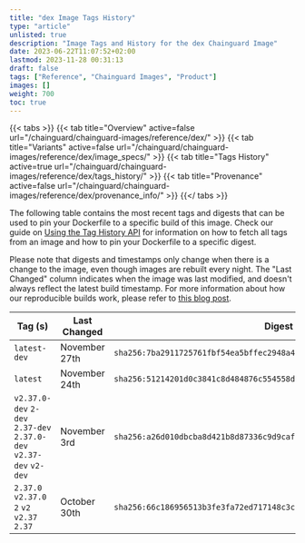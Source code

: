 ```yaml
---
title: "dex Image Tags History"
type: "article"
unlisted: true
description: "Image Tags and History for the dex Chainguard Image"
date: 2023-06-22T11:07:52+02:00
lastmod: 2023-11-28 00:31:13
draft: false
tags: ["Reference", "Chainguard Images", "Product"]
images: []
weight: 700
toc: true
---
```


{{< tabs >}}
{{< tab title="Overview" active=false url="/chainguard/chainguard-images/reference/dex/" >}}
{{< tab title="Variants" active=false url="/chainguard/chainguard-images/reference/dex/image_specs/" >}}
{{< tab title="Tags History" active=true url="/chainguard/chainguard-images/reference/dex/tags_history/" >}}
{{< tab title="Provenance" active=false url="/chainguard/chainguard-images/reference/dex/provenance_info/" >}}
{{</ tabs >}}

The following table contains the most recent tags and digests that can be used to pin your Dockerfile to a specific build of this image. Check our guide on [Using the Tag History API](/chainguard/chainguard-images/using-the-tag-history-api/) for information on how to fetch all tags from an image and how to pin your Dockerfile to a specific digest.

Please note that digests and timestamps only change when there is a change to the image, even though images are rebuilt every night. The "Last Changed" column indicates when the image was last modified, and doesn't always reflect the latest build timestamp. For more information about how our reproducible builds work, please refer to [this blog post](https://www.chainguard.dev/unchained/reproducing-chainguards-reproducible-image-builds).

| Tag (s)                                                             | Last Changed  | Digest                                                                    |
|---------------------------------------------------------------------|---------------|---------------------------------------------------------------------------|
|  `latest-dev`                                                       | November 27th | `sha256:7ba2911725761fbf54ea5bffec2948a4276fe08e4fa054b3f2408fe4d27a9657` |
|  `latest`                                                           | November 24th | `sha256:51214201d0c3841c8d484876c554558d46fc8cc3a6be8830c0e41bd595f40540` |
|  `v2.37.0-dev` `2-dev` `2.37-dev` `2.37.0-dev` `v2.37-dev` `v2-dev` | November 3rd  | `sha256:a26d010dbcba8d421b8d87336c9d9cafc9d35a8e60ff9097f1b065aba8e761fd` |
|  `2.37.0` `v2.37.0` `2` `v2` `v2.37` `2.37`                         | October 30th  | `sha256:66c186956513b3fe3fa72ed717148c3c0a71eb346a34567e5329e33a3384b315` |

